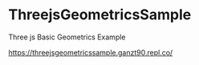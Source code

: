 # ThreejsGeometricsSample
Three js Basic Geometrics Example

https://threejsgeometricssample.ganzt90.repl.co/
